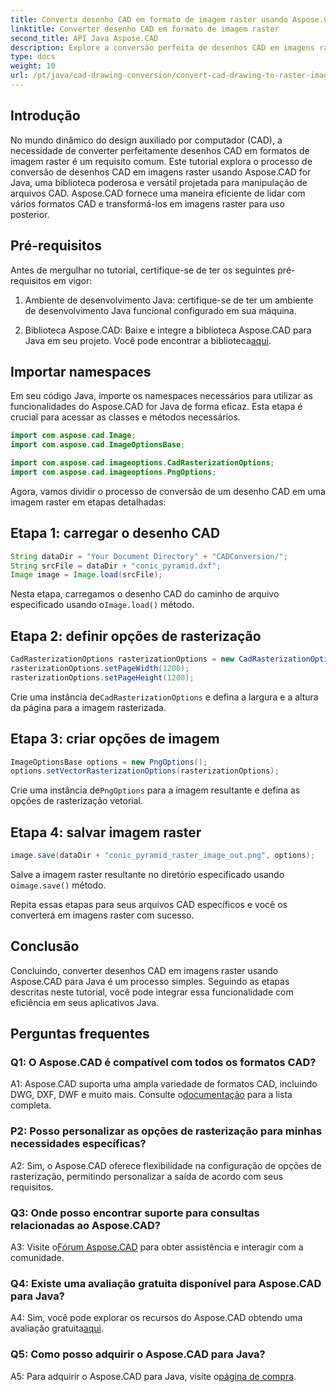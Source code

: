 ```yaml
---
title: Converta desenho CAD em formato de imagem raster usando Aspose.CAD para Java
linktitle: Converter desenho CAD em formato de imagem raster
second_title: API Java Aspose.CAD
description: Explore a conversão perfeita de desenhos CAD em imagens raster usando Aspose.CAD para Java. Siga nosso guia passo a passo para uma integração eficiente.
type: docs
weight: 10
url: /pt/java/cad-drawing-conversion/convert-cad-drawing-to-raster-image/
---
```

## Introdução

No mundo dinâmico do design auxiliado por computador (CAD), a necessidade de converter perfeitamente desenhos CAD em formatos de imagem raster é um requisito comum. Este tutorial explora o processo de conversão de desenhos CAD em imagens raster usando Aspose.CAD for Java, uma biblioteca poderosa e versátil projetada para manipulação de arquivos CAD. Aspose.CAD fornece uma maneira eficiente de lidar com vários formatos CAD e transformá-los em imagens raster para uso posterior.

## Pré-requisitos

Antes de mergulhar no tutorial, certifique-se de ter os seguintes pré-requisitos em vigor:

1. Ambiente de desenvolvimento Java: certifique-se de ter um ambiente de desenvolvimento Java funcional configurado em sua máquina.

2. Biblioteca Aspose.CAD: Baixe e integre a biblioteca Aspose.CAD para Java em seu projeto. Você pode encontrar a biblioteca[aqui](https://releases.aspose.com/cad/java/).

## Importar namespaces

Em seu código Java, importe os namespaces necessários para utilizar as funcionalidades do Aspose.CAD for Java de forma eficaz. Esta etapa é crucial para acessar as classes e métodos necessários.

```java
import com.aspose.cad.Image;
import com.aspose.cad.ImageOptionsBase;

import com.aspose.cad.imageoptions.CadRasterizationOptions;
import com.aspose.cad.imageoptions.PngOptions;
```

Agora, vamos dividir o processo de conversão de um desenho CAD em uma imagem raster em etapas detalhadas:

## Etapa 1: carregar o desenho CAD

```java
String dataDir = "Your Document Directory" + "CADConversion/";
String srcFile = dataDir + "conic_pyramid.dxf";
Image image = Image.load(srcFile);
```

 Nesta etapa, carregamos o desenho CAD do caminho de arquivo especificado usando o`Image.load()` método.

## Etapa 2: definir opções de rasterização

```java
CadRasterizationOptions rasterizationOptions = new CadRasterizationOptions();
rasterizationOptions.setPageWidth(1200);
rasterizationOptions.setPageHeight(1200);
```

 Crie uma instância de`CadRasterizationOptions` e defina a largura e a altura da página para a imagem rasterizada.

## Etapa 3: criar opções de imagem

```java
ImageOptionsBase options = new PngOptions();
options.setVectorRasterizationOptions(rasterizationOptions);
```

 Crie uma instância de`PngOptions` para a imagem resultante e defina as opções de rasterização vetorial.

## Etapa 4: salvar imagem raster

```java
image.save(dataDir + "conic_pyramid_raster_image_out.png", options);
```

 Salve a imagem raster resultante no diretório especificado usando o`image.save()` método.

Repita essas etapas para seus arquivos CAD específicos e você os converterá em imagens raster com sucesso.

## Conclusão

Concluindo, converter desenhos CAD em imagens raster usando Aspose.CAD para Java é um processo simples. Seguindo as etapas descritas neste tutorial, você pode integrar essa funcionalidade com eficiência em seus aplicativos Java.

## Perguntas frequentes

### Q1: O Aspose.CAD é compatível com todos os formatos CAD?

 A1: Aspose.CAD suporta uma ampla variedade de formatos CAD, incluindo DWG, DXF, DWF e muito mais. Consulte o[documentação](https://reference.aspose.com/cad/java/) para a lista completa.

### P2: Posso personalizar as opções de rasterização para minhas necessidades específicas?

A2: Sim, o Aspose.CAD oferece flexibilidade na configuração de opções de rasterização, permitindo personalizar a saída de acordo com seus requisitos.

### Q3: Onde posso encontrar suporte para consultas relacionadas ao Aspose.CAD?

 A3: Visite o[Fórum Aspose.CAD](https://forum.aspose.com/c/cad/19) para obter assistência e interagir com a comunidade.

### Q4: Existe uma avaliação gratuita disponível para Aspose.CAD para Java?

 A4: Sim, você pode explorar os recursos do Aspose.CAD obtendo uma avaliação gratuita[aqui](https://releases.aspose.com/).

### Q5: Como posso adquirir o Aspose.CAD para Java?

 A5: Para adquirir o Aspose.CAD para Java, visite o[página de compra](https://purchase.aspose.com/buy).